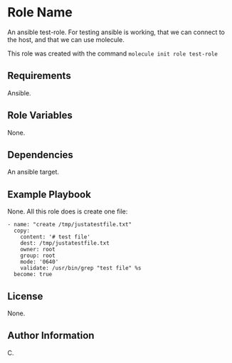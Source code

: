Role Name
=========

An ansible test-role. For testing ansible is working, that we can connect to the host, and that we can use molecule.

This role was created with the command `molecule init role test-role`


Requirements
------------

Ansible.


Role Variables
--------------

None.


Dependencies
------------

An ansible target.


Example Playbook
----------------

None. All this role does is create one file:

```
- name: "create /tmp/justatestfile.txt"
  copy:
    content: '# test file'
    dest: /tmp/justatestfile.txt
    owner: root
    group: root
    mode: '0640'
    validate: /usr/bin/grep "test file" %s
  become: true
```


License
-------

None.


Author Information
------------------

C.